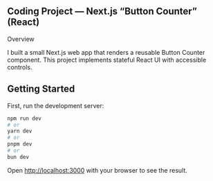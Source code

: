 ## Coding Project — Next.js “Button Counter” (React)
Overview

I built a small Next.js web app that renders a reusable Button Counter component. This project implements stateful React UI with accessible controls.

## Getting Started

First, run the development server:

```bash
npm run dev
# or
yarn dev
# or
pnpm dev
# or
bun dev
```

Open [http://localhost:3000](http://localhost:3000) with your browser to see the result.
